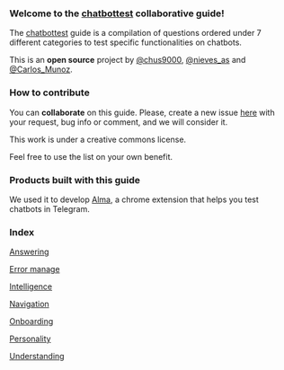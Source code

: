 ### Welcome to the [chatbottest](chatbottest.com) collaborative guide! 

The [chatbottest](chatbottest.com) guide is a compilation of questions ordered under 7 different categories to test specific functionalities on chatbots.

This is an **open source** project by [@chus9000](https://twitter.com/chus9000), [@nieves_as](https://twitter.com/nieves_as) and [@Carlos_Munoz](https://twitter.com/Carlos_Munoz).

### How to contribute

You can **collaborate** on this guide. Please, create a new issue [here](https://github.com/chatbottest-com/guide/issues) with your request, bug info or comment, and we will consider it.

This work is under a creative commons license.

Feel free to use the list on your own benefit.

### Products built with this guide

We used it to develop [Alma](http://chatbottest.com), a chrome extension that helps you test chatbots in Telegram.

### Index

[Answering](https://github.com/chatbottest-com/guide/wiki/Answering)

[Error manage](https://github.com/chatbottest-com/guide/wiki/Error-manage)

[Intelligence](https://github.com/chatbottest-com/guide/wiki/Intelligence)

[Navigation](https://github.com/chatbottest-com/guide/wiki/Navigation)

[Onboarding](https://github.com/chatbottest-com/guide/wiki/Onboarding)

[Personality](https://github.com/chatbottest-com/guide/wiki/Personality)

[Understanding](https://github.com/chatbottest-com/guide/wiki/Understanding)